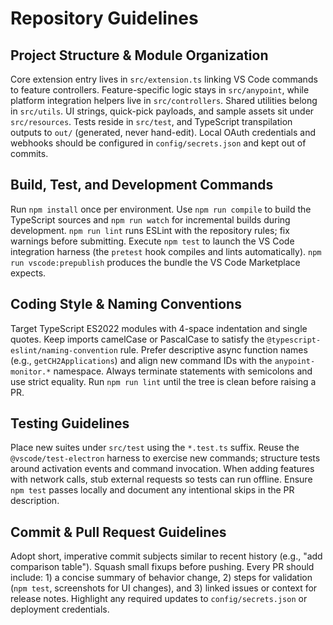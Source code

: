 # Repository Guidelines

## Project Structure & Module Organization
Core extension entry lives in `src/extension.ts` linking VS Code commands to feature controllers. Feature-specific logic stays in `src/anypoint`, while platform integration helpers live in `src/controllers`. Shared utilities belong in `src/utils`. UI strings, quick-pick payloads, and sample assets sit under `src/resources`. Tests reside in `src/test`, and TypeScript transpilation outputs to `out/` (generated, never hand-edit). Local OAuth credentials and webhooks should be configured in `config/secrets.json` and kept out of commits.

## Build, Test, and Development Commands
Run `npm install` once per environment. Use `npm run compile` to build the TypeScript sources and `npm run watch` for incremental builds during development. `npm run lint` runs ESLint with the repository rules; fix warnings before submitting. Execute `npm test` to launch the VS Code integration harness (the `pretest` hook compiles and lints automatically). `npm run vscode:prepublish` produces the bundle the VS Code Marketplace expects.

## Coding Style & Naming Conventions
Target TypeScript ES2022 modules with 4-space indentation and single quotes. Keep imports camelCase or PascalCase to satisfy the `@typescript-eslint/naming-convention` rule. Prefer descriptive async function names (e.g., `getCH2Applications`) and align new command IDs with the `anypoint-monitor.*` namespace. Always terminate statements with semicolons and use strict equality. Run `npm run lint` until the tree is clean before raising a PR.

## Testing Guidelines
Place new suites under `src/test` using the `*.test.ts` suffix. Reuse the `@vscode/test-electron` harness to exercise new commands; structure tests around activation events and command invocation. When adding features with network calls, stub external requests so tests can run offline. Ensure `npm test` passes locally and document any intentional skips in the PR description.

## Commit & Pull Request Guidelines
Adopt short, imperative commit subjects similar to recent history (e.g., "add comparison table"). Squash small fixups before pushing. Every PR should include: 1) a concise summary of behavior change, 2) steps for validation (`npm test`, screenshots for UI changes), and 3) linked issues or context for release notes. Highlight any required updates to `config/secrets.json` or deployment credentials.
